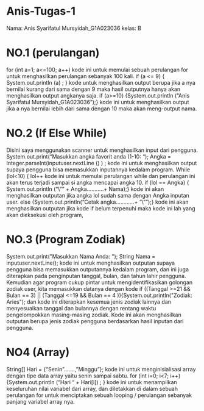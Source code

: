 # Anis-Tugas-1
Nama: Anis Syarifatul Mursyidah_G1A023036
kelas: B

# NO.1 (perulangan)
for (int a=1; a<=100; a++) kode ini untuk memulai sebuah perulangan for untuk menghasilkan perulangan sebanyak 100 kali.
if (a <= 9) { System.out.println (a) ; } kode untuk menghasilkan output berupa jika a nya bernilai kurang dari sama dengan 9 maka hasil outputnya hanya akan menghasilkan output angkanya saja.
if (a>=10) {System.out.println (“Anis Syarifatul Mursyidah_G1A023036”);} kode ini untuk menghasilkan output jika a nya bernilai lebih dari sama dengan 10 maka akan meng-output nama.


# NO.2 (If Else While)
Disini saya menggunakan scanner untuk menghasilkan input dari pengguna. 
System.out.print(“Masukkan angka favorit anda (1-10: “); Angka = Integer.parseInt(inputuser.nextLine () ) ; kode ini untuk menghasilkan output supaya pengguna bisa memasukkan inputannya kedalam program.
While (lol<10) { lol++ kode ini untuk memulai perulangan while dan perulangan ini akan terus terjadi sampai si angka mencapai angka 10.
if (lol == Angka) { System.out.println (“\”” + Angka………..+ Nama);} kode ini akan menghasilkan outputan jika angka lol sudah sama dengan Angka inputan user.
else {System.out.println(“Cetak angka…………+ “\””);} kode ini akan menghasilkan outputan jika kode if belum terpenuhi maka kode ini lah yang akan dieksekusi oleh program, 


# NO.3 (Program Zodiak)
System.out.print("Masukkan Nama Anda: "); String Nama = inputuser.nextLine(); kode ini untuk menghasilkan outputan supaya pengguna bisa memasukkan outputannya kedalam program, dan ini juga diterapkan pada penginputan tanggal, bulan, dan tahun lahir pengguna.
Kemudian agar program cukup pintar untuk mengidentifikasikan golongan zodiak user, kita memasukkan datanya dengan kode if ((Tanggal >=21 && Bulan == 3) || (Tanggal <=19 && Bulan == 4 )){System.out.println("Zodiak: Aries"); dan kode ini diterapkan kesemua jenis zodiak lainnya dan menyesuaikan tanggal dan bulannya dengan rentang waktu pengelompokkan masing-masing zodiak. Kode ini akan menghasilkan outputan berupa jenis zodiak pengguna berdasarkan hasil inputan dari pengguna.


# NO4 (Array)
String[] Hari = {“Senin”…….,”Minggu”}; kode ini untuk menginisialisasi array dengan tipe data array yaitu senin sampai sabtu.
for (int i=0; i<7; i++) {System.out.println (“Hari “ + Hari[i]) ; } kode ini untuk menampilkan keseluruhan nilai variabel dari array, dan diletakkan di dalam sebuah perulangan for untuk menciptakan sebuah looping / perulangan sebanyak panjang variabel array nya. 

